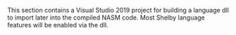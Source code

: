  This section contains a Visual Studio 2019 project for building a language dll to import later into the compiled NASM code. Most Shelby language features will be enabled via the dll. 
